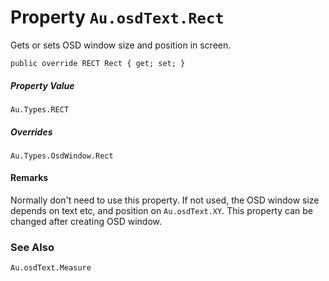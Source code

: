 # Property `Au.osdText.Rect`

Gets or sets OSD window size and position in screen.

```
public override RECT Rect { get; set; }
```

##### Property Value

`Au.Types.RECT`

##### Overrides

`Au.Types.OsdWindow.Rect`

#### Remarks

Normally don't need to use this property. If not used, the OSD window size depends on text etc, and position on `Au.osdText.XY`. This property can be changed after creating OSD window.

### See Also

`Au.osdText.Measure`